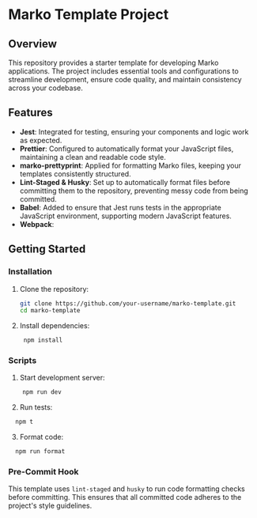# Marko Template Project

## Overview

This repository provides a starter template for developing Marko applications. The project includes essential tools and configurations to streamline development, ensure code quality, and maintain consistency across your codebase.

## Features

- **Jest**: Integrated for testing, ensuring your components and logic work as expected.
- **Prettier**: Configured to automatically format your JavaScript files, maintaining a clean and readable code style.
- **marko-prettyprint**: Applied for formatting Marko files, keeping your templates consistently structured.
- **Lint-Staged & Husky**: Set up to automatically format files before committing them to the repository, preventing messy code from being committed.
- **Babel**: Added to ensure that Jest runs tests in the appropriate JavaScript environment, supporting modern JavaScript features.
- **Webpack**:

## Getting Started

### Installation

1. Clone the repository:

   ```bash
   git clone https://github.com/your-username/marko-template.git
   cd marko-template
   ```

2. Install dependencies:
   ```bash
    npm install
   ```

### Scripts

1. Start development server:

```bash
    npm run dev
```

2. Run tests:

```bash
  npm t
```

3. Format code:

```bash
  npm run format
```

### Pre-Commit Hook

This template uses `lint-staged` and `husky` to run code formatting checks before committing. This ensures that all committed code adheres to the project's style guidelines.
